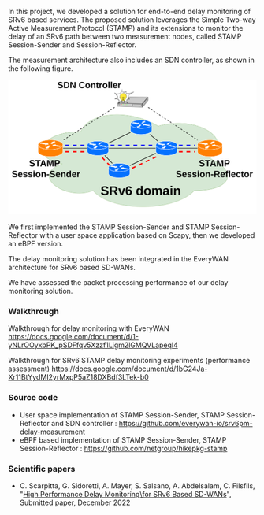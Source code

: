  
<!--- the previous line with a space is needed for github pages
      the title is not needed here, as it is taken from the project description in Github 
--->

In this project, we developed a solution for end-to-end delay monitoring of SRv6 based services.
The proposed solution leverages the Simple Two-way Active Measurement Protocol (STAMP) and its extensions to monitor the
delay of an SRv6 path between two measurement nodes, called STAMP Session-Sender and Session-Reflector.

The measurement architecture also includes an SDN controller, as shown in the following figure.

![stamp-reference-scenario-web-page.png](<./images/stamp-reference-scenario-web-page.png>)

We first implemented the STAMP Session-Sender and STAMP Session-Reflector with a user space application based on Scapy, then we developed an eBPF version.

The delay monitoring solution has been integrated in the EveryWAN architecture for SRv6 based SD-WANs.

We have assessed the packet processing performance of our delay monitoring solution.

### Walkthrough

Walkthrough for delay monitoring with EveryWAN 
https://docs.google.com/document/d/1-yNLrOOyxbPK_pSDFfqv5Xzzf1Ligm2lGMQVLapeql4

Walkthrough for SRv6 STAMP delay monitoring experiments (performance assessment)
https://docs.google.com/document/d/1bG24Ja-Xr11BtYydMI2yrMxpP5aZ18DXBdf3LTek-b0


### Source code

- User space implementation of STAMP Session-Sender, STAMP Session-Reflector and SDN controller : https://github.com/everywan-io/srv6pm-delay-measurement
- eBPF based implementation of STAMP Session-Sender, STAMP Session-Reflector : https://github.com/netgroup/hikepkg-stamp

### Scientific papers

- C. Scarpitta, G. Sidoretti, A. Mayer, S. Salsano, A. Abdelsalam, C. Filsfils, <br>
"[High Performance Delay Monitoring\\for SRv6 Based SD-WANs]()", <br>
Submitted paper, December 2022

<!--- example of figure
      always put the link to the img source (e.g. gslide):
      https://docs.google.com/presentation/d/1rV0ViQYk9lYUnJH16zvf5qBDUK4yTWAeHoryo6Fe0jo/edit#slide=id.g7f4100c2bd_6_0 
      export the slide as .png, and upload in docs/images with the same name
![example.png](<./images/example.png>)
     
--->
